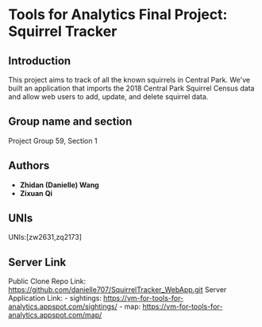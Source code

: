 # Tools for Analytics Final Project: Squirrel Tracker

## Introduction

This project aims to track of all the known squirrels in Central Park. We've built an application that imports the ​2018 Central Park Squirrel Census​ data and allow web users to add, update, and delete squirrel data.

## Group name and section

Project Group 59, Section 1

## Authors

* **Zhidan (Danielle) Wang** 
* **Zixuan Qi** 

## UNIs

UNIs:[zw2631,zq2173]


## Server Link
Public Clone Repo Link: https://github.com/danielle707/SquirrelTracker_WebApp.git
Server Application Link: 
    - sightings: https://vm-for-tools-for-analytics.appspot.com/sightings/
    - map: https://vm-for-tools-for-analytics.appspot.com/map/
